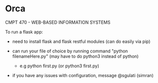 # Orca

CMPT 470 - WEB-BASED INFORMATION SYSTEMS 

To run a flask app: 
- need to install flask and flask restful modules (can do easily via pip)
- can run your file of choice by running command "python filenameHere.py" (may have to do python3 instead of python)
  - e.g python first.py (or python3 first.py)

- if you have any issues with configuration, message @sgulati (simran)